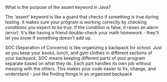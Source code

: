 What is the purpose of the assert keyword in Java?

The 'assert' keyword is like a guard that checks if something is true during testing. It makes sure your program is working correctly by checking conditions you expect to be true. If the condition is false, it raises an alarm (error). It's like having a friend double-check your math homework - they'll let you know if something doesn't add up. 

SOC (Separation of Concerns) is like organizing a backpack for school. Just as you keep your books, lunch, and gym clothes in different sections of your backpack, SOC means keeping different parts of your program separate based on what they do. Each part handles its own job without messing with the others. This makes your code easier to fix, change, and understand - just like finding things in an organized backpack
